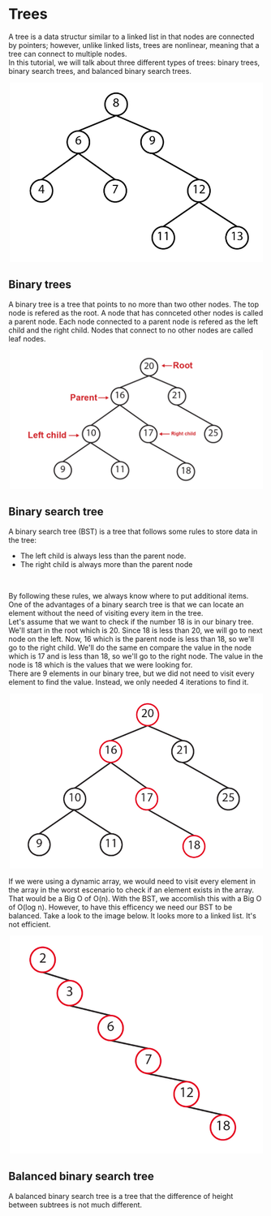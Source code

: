 # Trees

A tree is a data structur similar to a linked list in that nodes are connected by pointers; however, unlike linked lists, trees are nonlinear, meaning that a tree can connect to multiple nodes. 
</br>
In this tutorial, we will talk about three different types of trees: binary trees, binary search trees, and balanced binary search trees.
<p align="center">
<img  width="500" src="resources/tree.jpg">
</p>

## Binary trees
A binary tree is a tree that points to no more than two other nodes. The top node is refered as the root. A node that has connceted other nodes is called a parent node. Each node connected to a parent node is refered as the left child and the right child. Nodes that connect to no other nodes are called leaf nodes.
<p align="center">
<img  width="500" src="resources/binary tree.jpg">
</p>

## Binary search tree
A binary search tree (BST) is a tree that follows some rules to store data in the tree:
* The left child is always less than the parent node.
* The right child is always more than the parent node
<br>

By following these rules, we always know where to put additional items. One of the advantages of a binary search tree is that we can locate an element without the need of visiting every item in the tree.
<br>
Let's assume that we want to check if the number 18 is in our binary tree. We'll start in the root which is 20. Since 18 is less than 20, we will go to next node on the left. Now, 16 which is the parent node is less than 18, so we'll go to the right child. We'll do the same en compare the value in the node which is 17 and is less than 18, so we'll go to the right node. The value in the node is 18 which is the values that we were looking for. <br>
There are 9 elements in our binary tree, but we did not need to visit every element to find the value. Instead, we only needed 4 iterations to find it.
<p align="center">
<img  width="500" src="resources/binarysearchtree.jpg">
</p>
If we were using a dynamic array, we would need to visit every element in the array in the worst escenario to check if an element exists in the array. That would be a Big O of O(n). With the BST, we accomlish this with a Big O of O(log n). However, to have this efficency we need our BST to be balanced. Take a look to the image below. It looks more to a linked list. It's not efficient.
<p align="center">
<img  width="500" src="resources/unbalanced tree.jpg">
</p>

## Balanced binary search tree
A balanced binary search tree is a tree that the difference of height between subtrees is not much different.